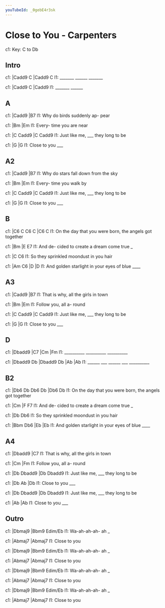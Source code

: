 ```yaml
---
youTubeId: _0gebE4r3sk
---
```


# Close to You - Carpenters

c1: Key: C to Db

## Intro

c1: |Cadd9   C     |Cadd9   C
l1:  _______ ______ _______

c1: |Cadd9   C     |Cadd9
l1:  _______ ______

## A

c1:       |Cadd9             |B7
l1: Why do birds suddenly ap- pear

c1:       |Bm          |Em
l1: Every- time you are near

c1: |C         Cadd9    |C            Cadd9
l1:  Just like me,  ___  they long to be

c1: |G               |G
l1:  Close to you ___

## A2

c1:       |Cadd9                   |B7
l1: Why do stars fall down from the sky

c1:       |Bm           |Em
l1: Every- time you walk by

c1: |C         Cadd9    |C            Cadd9
l1:  Just like me,  ___  they long to be

c1: |G               |G
l1:  Close to you ___

## B

c1: |C6     C        C6       C        |C6           C
l1:  On the day that you were born, the angels got together

c1:        |Bm                          |E     E7
l1: And de- cided to create a dream come true _

c1:        |C                  C6
l1: So they sprinkled moondust in you hair

c1:    |Am               C6             |D        |D
l1: And golden starlight in your eyes of blue ____

## A3

c1:        |Cadd9                |B7
l1: That is why, all the girls in town

c1:       |Bm         |Em
l1: Follow you, all a- round

c1: |C         Cadd9    |C            Cadd9
l1:  Just like me,  ___  they long to be

c1: |G               |G
l1:  Close to you ___

## D

c1: |Dbadd9    |C7        |Cm        |Fm
l1:  __________ __________ __________

c1: |Dbadd9 Db |Dbadd9 Db |Ab        |Ab
l1:  ______ ___ ______ ___ __________

## B2

c1: |Db6    Db       Db6      Db       |Db6          Db
l1:  On the day that you were born, the angels got together

c1:        |Cm                          |F     F7
l1: And de- cided to create a dream come true _

c1:        |Db                 Db6
l1: So they sprinkled moondust in you hair

c1:    |Bbm              Db6            |Eb        |Eb
l1: And golden starlight in your eyes of blue ____

## A4

c1:        |Dbadd9               |C7
l1: That is why, all the girls in town

c1:       |Cm         |Fm
l1: Follow you, all a- round

c1: |Db        Dbadd9   |Db           Dbadd9
l1:  Just like me,  ___  they long to be

c1: |Db       Ab     |Db
l1:  Close to you ___

c1: |Db        Dbadd9   |Db           Dbadd9
l1:  Just like me,  ___  they long to be

c1: |Ab              |Ab
l1:  Close to you ___

## Outro

c1: |Dbmaj9      |Bbm9  Edim/Eb
l1:  Wa-ah-ah-ah- ah   _

c1: |Abmaj7      |Abmaj7
l1:  Close to you

c1: |Dbmaj9      |Bbm9  Edim/Eb
l1:  Wa-ah-ah-ah- ah   _

c1: |Abmaj7      |Abmaj7
l1:  Close to you

c1: |Dbmaj9      |Bbm9  Edim/Eb
l1:  Wa-ah-ah-ah- ah   _

c1: |Abmaj7      |Abmaj7
l1:  Close to you

c1: |Dbmaj9      |Bbm9  Edim/Eb
l1:  Wa-ah-ah-ah- ah   _

c1: |Abmaj7      |Abmaj7
l1:  Close to you
